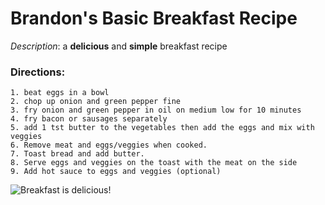 # Brandon's Basic Breakfast Recipe

<em>Description</em>: a **delicious** and **simple** breakfast recipe

### Directions:

    1. beat eggs in a bowl
    2. chop up onion and green pepper fine
    3. fry onion and green pepper in oil on medium low for 10 minutes
    4. fry bacon or sausages separately
    5. add 1 tst butter to the vegetables then add the eggs and mix with veggies
    6. Remove meat and eggs/veggies when cooked.
    7. Toast bread and add butter.
    8. Serve eggs and veggies on the toast with the meat on the side
    9. Add hot sauce to eggs and veggies (optional)

![Breakfast is delicious!](http://yab.be/wp-content/uploads/2022/08/IMG_9496-1024x1024.jpg "Egg and bacon breakfast")